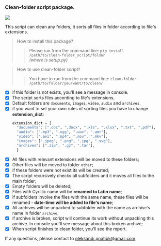 ### Clean-folder script package.

![](https://img.shields.io/github/watchers/OleksandrGnatiuk/clean_folder_script?style=social)

This script can clean any folders, it sorts all files in folder according to file's extensions.

> How to install this package?
>
> > Please run from the command line: `pip install /path/to/clean-folder_script/folder`  
> >  _(where is setup.py)_

> How to use clean-folder script?
>
> > You have to run from the command line: `clean-folder /path/to/folder/you/want/to/clean/`

- [x] if this folder is not exists, you'll see a message in console.
- [x] The script sorts files according to file's extensions.
- [x] Default folders are `documents`, `images`, `video`, `audio` and `archives`.
- [x] if you want to set your own rules of sorting files you have to change __extension_dict__:
  ```python
  extension_dict = {
    "documents": [".doc", ".docx", ".xls", ".xlsx", ".txt", ".pdf"],
    "audio": [".mp3", ".ogg", ".wav", ".amr"],
    "video": [".avi", ".mp4", ".mov", ".mkv"],
    "images": [".jpeg", ".png", ".jpg", ".svg"],
    "archives": [".zip", ".gz", ".tar"],
    }
  ```
- [x] All files with relevant extensions will be moved to these folders;
- [x] Other files will be moved to folder `other`;
- [x] if these folders were not exist its will be created;
- [x] The script recursively checks all subfolders and it moves all files to the main folder;
- [x] Empty folders will be deleted;
- [x] Files with Cyrillic name will be **renamed to Latin name**;
- [x] if subfolders involve the files with the same name, these files will be renamed - **date-time will be added to file's name**;
- [x] All archives will be unpacked to subfolder with the name as archive's name in folder `archive`;
- [x] if archive is broken, script will continue its work without unpacking this archive. In console you'll see message about this broken archive;
- [x] When script finishes to clean folder, you'll see the report.

If any questions, please contact to oleksandr.gnatiuk@gmail.com

